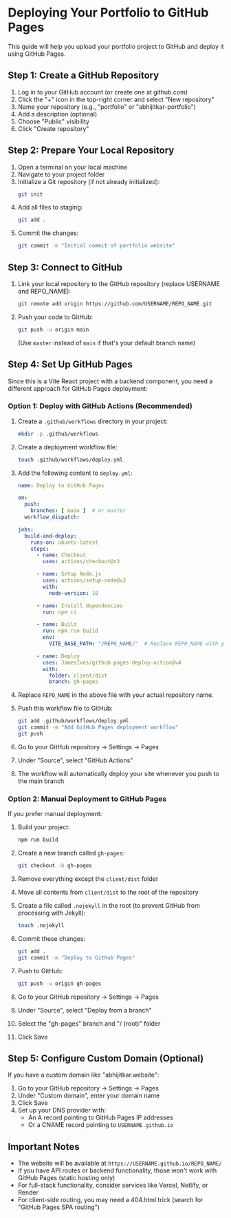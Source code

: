 # Deploying Your Portfolio to GitHub Pages

This guide will help you upload your portfolio project to GitHub and deploy it using GitHub Pages.

## Step 1: Create a GitHub Repository

1. Log in to your GitHub account (or create one at github.com)
2. Click the "+" icon in the top-right corner and select "New repository"
3. Name your repository (e.g., "portfolio" or "abhijitkar-portfolio")
4. Add a description (optional)
5. Choose "Public" visibility
6. Click "Create repository"

## Step 2: Prepare Your Local Repository

1. Open a terminal on your local machine
2. Navigate to your project folder
3. Initialize a Git repository (if not already initialized):
   ```bash
   git init
   ```
4. Add all files to staging:
   ```bash
   git add .
   ```
5. Commit the changes:
   ```bash
   git commit -m "Initial commit of portfolio website"
   ```

## Step 3: Connect to GitHub

1. Link your local repository to the GitHub repository (replace USERNAME and REPO_NAME):
   ```bash
   git remote add origin https://github.com/USERNAME/REPO_NAME.git
   ```
2. Push your code to GitHub:
   ```bash
   git push -u origin main
   ```
   (Use `master` instead of `main` if that's your default branch name)

## Step 4: Set Up GitHub Pages

Since this is a Vite React project with a backend component, you need a different approach for GitHub Pages deployment:

### Option 1: Deploy with GitHub Actions (Recommended)

1. Create a `.github/workflows` directory in your project:
   ```bash
   mkdir -p .github/workflows
   ```

2. Create a deployment workflow file:
   ```bash
   touch .github/workflows/deploy.yml
   ```

3. Add the following content to `deploy.yml`:
   ```yml
   name: Deploy to GitHub Pages

   on:
     push:
       branches: [ main ]  # or master
     workflow_dispatch:

   jobs:
     build-and-deploy:
       runs-on: ubuntu-latest
       steps:
         - name: Checkout
           uses: actions/checkout@v3

         - name: Setup Node.js
           uses: actions/setup-node@v3
           with:
             node-version: 18

         - name: Install dependencies
           run: npm ci

         - name: Build
           run: npm run build
           env:
             VITE_BASE_PATH: "/REPO_NAME/"  # Replace REPO_NAME with your repository name

         - name: Deploy
           uses: JamesIves/github-pages-deploy-action@v4
           with:
             folder: client/dist
             branch: gh-pages
   ```

4. Replace `REPO_NAME` in the above file with your actual repository name.

5. Push this workflow file to GitHub:
   ```bash
   git add .github/workflows/deploy.yml
   git commit -m "Add GitHub Pages deployment workflow"
   git push
   ```

6. Go to your GitHub repository -> Settings -> Pages
7. Under "Source", select "GitHub Actions"
8. The workflow will automatically deploy your site whenever you push to the main branch

### Option 2: Manual Deployment to GitHub Pages

If you prefer manual deployment:

1. Build your project:
   ```bash
   npm run build
   ```

2. Create a new branch called `gh-pages`:
   ```bash
   git checkout -b gh-pages
   ```

3. Remove everything except the `client/dist` folder

4. Move all contents from `client/dist` to the root of the repository

5. Create a file called `.nojekyll` in the root (to prevent GitHub from processing with Jekyll):
   ```bash
   touch .nojekyll
   ```

6. Commit these changes:
   ```bash
   git add .
   git commit -m "Deploy to GitHub Pages"
   ```

7. Push to GitHub:
   ```bash
   git push -u origin gh-pages
   ```

8. Go to your GitHub repository -> Settings -> Pages
9. Under "Source", select "Deploy from a branch"
10. Select the "gh-pages" branch and "/ (root)" folder
11. Click Save

## Step 5: Configure Custom Domain (Optional)

If you have a custom domain like "abhijitkar.website":

1. Go to your GitHub repository -> Settings -> Pages
2. Under "Custom domain", enter your domain name
3. Click Save
4. Set up your DNS provider with:
   - An A record pointing to GitHub Pages IP addresses
   - Or a CNAME record pointing to `USERNAME.github.io`

## Important Notes

- The website will be available at `https://USERNAME.github.io/REPO_NAME/`
- If you have API routes or backend functionality, those won't work with GitHub Pages (static hosting only)
- For full-stack functionality, consider services like Vercel, Netlify, or Render
- For client-side routing, you may need a 404.html trick (search for "GitHub Pages SPA routing")